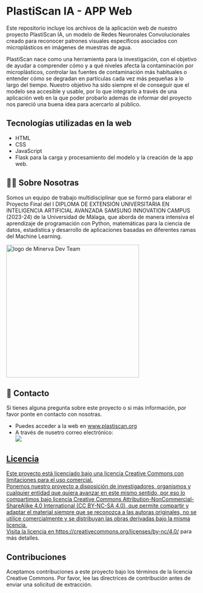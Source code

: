 # PlastiScan IA - APP Web

Este repositorio incluye los archivos de la aplicación web de nuestro proyecto PlastiScan IA, un modelo de Redes Neuronales Convolucionales creado para reconocer patrones visuales específicos asociados con microplásticos en imágenes de muestras de agua.

PlastiScan nace como una herramienta para la investigación, con el objetivo de ayudar a comprender cómo y a qué niveles afecta la contaminación por microplásticos, controlar las fuentes de contaminación más habituales o entender cómo se degradan en partículas cada vez más pequeñas a lo largo del tiempo.
Nuestro objetivo ha sido siempre el de conseguir que el modelo sea accesible y usable, por lo que integrarlo a través de una aplicación web en la que poder probarlo además de informar del proyecto nos pareció una buena idea para acercarlo al público.


## Tecnologías utilizadas en la web

 - HTML
 - CSS
 - JavaScript
 - Flask para la carga y procesamiento del modelo y la creación de la app web.


## 👩‍💻 Sobre Nosotras
Somos un equipo de trabajo multidisciplinar que se formó para elaborar el Proyecto Final del I DIPLOMA DE EXTENSIÓN UNIVERSITARIA EN INTELIGENCIA ARTIFICIAL AVANZADA SAMSUNG INNOVATION CAMPUS (2023-24) de la Universidad de Málaga, que aborda de manera intensiva el aprendizaje de programación con Python, matemáticas para la ciencia de datos, estadística y desarrollo de aplicaciones basadas en diferentes ramas del Machine Learning.

<img src="https://plastiscan.org/static/imagenes/minervaLOGO.png" alt="logo de Minerva Dev Team" width="350px">


## 🔗 Contacto
Si tienes alguna pregunta sobre este proyecto o si más información, por favor ponte en contacto con nosotras.
* Puedes acceder a la web en www.plastiscan.org
* A través de nusetro correo electrónico:<br/> 
  <a href="mailto:hola@plastiscan.org" target="_blank"><img src="https://img.shields.io/badge/Gmail-D14836?style=for-the-badge&logo=gmail&logoColor=white">


## Licencia

Este proyecto está licenciado bajo una licencia Creative Commons con limitaciones para el uso comercial.<br/> 
Ponemos nuestro proyecto a disposición de investigadores, organismos y cualquier entidad que quiera avanzar en este mismo sentido, por eso lo compartimos bajo licencia Creative Commons Attribution-NonCommercial-ShareAlike 4.0 International (CC BY-NC-SA 4.0), que permite compartir y adaptar el material siempre que se reconozca a las autoras originales, no se utilice comercialmente y se distribuyan las obras derivadas bajo la misma licencia.<br/> 
Visita la licencia en https://creativecommons.org/licenses/by-nc/4.0/ para más detalles.

## Contribuciones

Aceptamos contribuciones a este proyecto bajo los términos de la licencia Creative Commons. Por favor, lee las directrices de contribución antes de enviar una solicitud de extracción.
